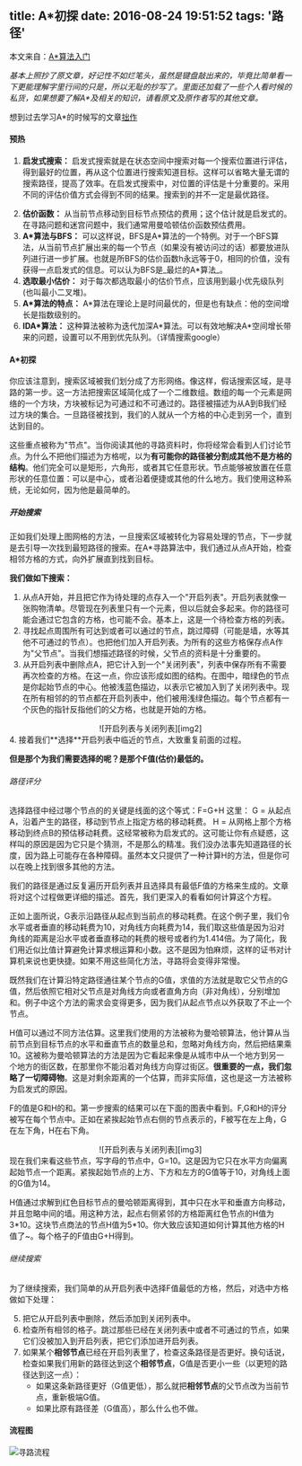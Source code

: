 title: A*初探
date: 2016-08-24 19:51:52
tags: '路径'
---

本文来自：[A\*算法入门][1]

_基本上照抄了原文章，好记性不如烂笔头，虽然是键盘敲出来的，毕竟比简单看一下更能理解字里行间的只是，所以无耻的抄写了。里面还加载了一些个人看时候的私货，如果想要了解A*及相关的知识，请看原文及原作者写的其他文章。_

想到过去学习A\*的时候写的文章[拙作][2]

#### 预热

1. **启发式搜索：**
	启发式搜索就是在状态空间中搜索对每一个搜索位置进行评估，得到最好的位置，再从这个位置进行搜索知道目标。这样可以省略大量无谓的搜索路径，提高了效率。在启发式搜索中，对位置的评估是十分重要的。采用不同的评估价值方式会得到不同的结果。搜索到的并不一定是最优路径。
	
<!--  more  -->
	
2. **估价函数：**
	从当前节点移动到目标节点预估的费用；这个估计就是启发式的。在寻路问题和迷宫问题中，我们通常用曼哈顿估价函数预估费用。
3. **A*算法与BFS：**
	可以这样说，BFS是A\*算法的一个特例。对于一个BFS算法，从当前节点扩展出来的每一个节点（如果没有被访问过的话）都要放进队列进行进一步扩展。也就是所BFS的估价函数h永远等于0，相同的价值，没有获得一点启发式的信息。可以认为BFS是_最烂的A\*算法_。
4. **选取最小估价：**
	对于每次都选取最小的估价节点，应该用到最小优先级队列(也叫最小二叉堆)。
5. **A*算法的特点：**
	A*算法在理论上是时间最优的，但是也有缺点：他的空间增长是指数级别的。
6. **IDA*算法：**
	这种算法被称为迭代加深A\*算法。可以有效地解决A*空间增长带来的问题，设置可以不用到优先队列。（详情搜索google）
	
#### A*初探

你应该注意到，搜索区域被我们划分成了方形网络。像这样，假话搜索区域，是寻路的第一步。这一方法把搜索区域简化成了一个二维数组。数组的每一个元素是网络的一个方块，方块被标记为可通过和不可通过的。路径被描述为从A到B我们经过方块的集合。一旦路径被找到，我们的人就从一个方格的中心走到另一个，直到达到目的。

这些重点被称为"节点"。当你阅读其他的寻路资料时，你将经常会看到人们讨论节点。为什么不把他们描述为方格呢，以为**有可能你的路径被分割成其他不是方格的结构**。他们完全可以是矩形，六角形，或者其它任意形状。节点能够被放置在任意形状的任意位置：可以是中心，或者沿着便捷或其他的什么地方。我们使用这种系统，无论如何，因为他是最简单的。

##### 开始搜索

正如我们处理上图网格的方法，一旦搜索区域被转化为容易处理的节点，下一步就是去引导一次找到最短路径的搜索。在A\*寻路算法中，我们通过从点A开始，检查相邻方格的方式，向外扩展直到找到目标。

**我们做如下搜索：**

1. 从点A开始，并且把它作为待处理的点存入一个"开启列表"。开启列表就像一张购物清单。尽管现在列表里只有一个元素，但以后就会多起来。你的路径可能会通过它包含的方格，也可能不会。基本上，这是一个待检查方格的列表。
2. 寻找起点周围所有可达到或者可以通过的节点，跳过障碍（可能是墙，水等其他不可通过的节点）。也把他们加入开启列表。为所有的这些方格保存点A作为"父节点"。当我们想描述路径的时候，父节点的资料是十分重要的。
3. 从开启列表中删除点A，把它计入到一个"关闭列表"，列表中保存所有不需要再次检查的方格。在这一点，你应该形成如图的结构。在图中，暗绿色的节点是你起始节点的中心。他被浅蓝色描边，以表示它被加入到了关闭列表中。现在所有相邻的的节点都在开启列表中，他们被用浅绿色描边。每个节点都有一个灰色的指针反指他们的父方格，也就是开始的方格。
<div align=center>
	![开启列表与关闭列表][img2]
</div>
4. 接着我们**选择**开启列表中临近的节点，大致重复前面的过程。

**但是那个为我们需要选择的呢？是那个F值(估价)最低的。**

###### 路径评分

选择路径中经过哪个节点的的关键是线面的这个等式：F=G+H
这里：
	G = 从起点A，沿着产生的路径，移动到节点上指定方格的移动耗费。
	H = 从网格上那个方格移动到终点B的预估移动耗费。这经常被称为启发式的。这可能让你有点疑惑，这样叫的原因是因为它只是个猜测，不是那么的精准。我们没办法事先知道路径的长度，因为路上可能存在各种障碍。虽然本文只提供了一种计算H的方法，但是你可以在晚上找到很多其他的方法。
	
我们的路径是通过反复遍历开启列表并且选择具有最低F值的方格来生成的。文章将对这个过程做更详细的描述。首先，我们更深入的看看如何计算这个方程。

正如上面所说，G表示沿路径从起点到当前点的移动耗费。在这个例子里，我们令水平或者垂直的移动耗费为10，对角线方向耗费为14，我们取这些值是因为沿对角线的距离是沿水平或者垂直移动的耗费的根号或者约为1.414倍。为了简化，我们用近似比值计算避免计算求根运算和小数。这不是因为怕麻烦，这样的证书对计算机来说也更快捷。如果不用这些简化方法，寻路将会变得非常慢。

既然我们在计算沿特定路径通往某个节点的G值，求值的方法就是取它父节点的G值，然后依照它相对父节点是对角线方向或者直角方向（非对角线），分别增加和。例子中这个方法的需求会变得更多，因为我们从起点节点以外获取了不止一个节点。

H值可以通过不同方法估算。这里我们使用的方法被称为曼哈顿算法，他计算从当前节点到目标节点的水平和垂直节点的数量总和，忽略对角线方向，然后把结果乘10。这被称为曼哈顿算法的方法是因为它看起来像是从城市中从一个地方到另一个地方的街区数，在那里你不能沿着对角线方向穿过街区。**很重要的一点，我们忽略了一切障碍物**。这是对剩余距离的一个估算，而非实际值，这也是这一方法被称为启发式的原因。

F的值是G和H的和。第一步搜索的结果可以在下面的图表中看到。F,G和H的评分被写在每个节点中。正如在紧挨起始节点右侧的节点表示的，F被写在左上角，G在左下角，H在右下角。
<div align=center>
	![开启列表与关闭列表][img3]
</div>
现在我们来看这些节点，写字母的节点中，G=10。这是因为它只在水平方向偏离起始节点一个距离。紧挨起始节点的上方、下方和左方的G值等于10，对角线上面的G值为14。

H值通过求解到红色目标节点的曼哈顿距离得到，其中只在水平和垂直方向移动，并且忽略中间的墙。用这种方法，起点右侧紧邻的方格距离红色节点的H值为3\*10。这块节点商法的节点H值为5\*10。你大致应该知道如何计算其他方格的H值了~。每个格子的F值由G+H得到。

###### 继续搜索

为了继续搜索，我们简单的从开启列表中选择F值最低的方格，然后，对选中方格做如下处理：

5. 把它从开启列表中删除，然后添加到关闭列表中。
6. 检查所有相邻的格子。跳过那些已经在关闭列表中或者不可通过的节点，如果它们没被加入到开启列表，把它们添加进开启列表。
7. 如果某个**相邻节点**已经在开启列表里了，检查这条路径是否更好。换句话说，检查如果我们用新的路径达到这个**相邻节点**，G值是否更小一些（以更短的路径达到这一点）：
	* 如果这条新路径更好（G值更低），那么就把**相邻节点**的父节点改为当前节点，重新极端G值。
	* 如果比原有路径差（G值高），那么什么也不做。

#### 流程图

![寻路流程][flow]




[1]:http://www.cppblog.com/mythit/archive/2009/04/19/80492.aspx "A\*算法入门"
[2]:https://wenzhang.baidu.com/page/view?key=1b8ccf8fb20ba622-1426258524 "早起拙作"

[img1]:http://ochy83snh.bkt.clouddn.com/blog/img/1.jpg "1"
[img2]:http://ochy83snh.bkt.clouddn.com/blog/img/2.jpg "2"
[img3]:http://ochy83snh.bkt.clouddn.com/blog/img/3.jpg "3"
[flow]:http://ochy83snh.bkt.clouddn.com/blog/img/flow.png "flow"
